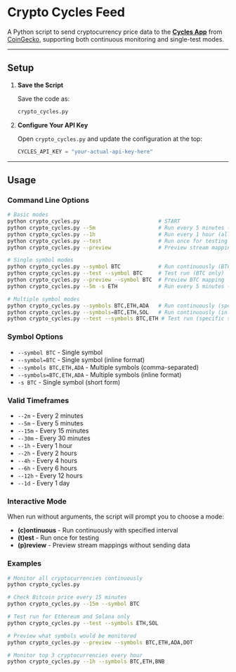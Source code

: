 # Crypto Cycles Feed

A Python script to send cryptocurrency price data to the **[Cycles App](https://app.cycles.org)** from [CoinGecko](https://www.coingecko.com/en/api), supporting both continuous monitoring and single-test modes.

---

## Setup

1. **Save the Script**  

    Save the code as:  
    ```bash
    crypto_cycles.py
    ```

2. **Configure Your API Key**  

    Open `crypto_cycles.py` and update the configuration at the top:  
    ```python
    CYCLES_API_KEY = "your-actual-api-key-here"
    ```

---

## Usage

### Command Line Options

```bash
# Basic modes
python crypto_cycles.py                         # START
python crypto_cycles.py --5m                    # Run every 5 minutes (all symbols)
python crypto_cycles.py --1h                    # Run every 1 hour (all symbols)
python crypto_cycles.py --test                  # Run once for testing (all symbols)
python crypto_cycles.py --preview               # Preview stream mappings (all symbols)

# Single symbol modes
python crypto_cycles.py --symbol BTC            # Run continuously (BTC only)
python crypto_cycles.py --test --symbol BTC     # Test run (BTC only)
python crypto_cycles.py --preview --symbol BTC  # Preview BTC mapping
python crypto_cycles.py --5m -s ETH             # Run every 5 minutes (ETH only)

# Multiple symbol modes
python crypto_cycles.py --symbols BTC,ETH,ADA   # Run continuously (specific symbols)
python crypto_cycles.py --symbols=BTC,ETH,SOL   # Run continuously (inline format)
python crypto_cycles.py --test --symbols BTC,ETH # Test run (specific symbols)
```

### Symbol Options

- `--symbol BTC` - Single symbol
- `--symbol=BTC` - Single symbol (inline format)
- `--symbols BTC,ETH,ADA` - Multiple symbols (comma-separated)
- `--symbols=BTC,ETH,ADA` - Multiple symbols (inline format)
- `-s BTC` - Single symbol (short form)

### Valid Timeframes

- `--2m` - Every 2 minutes
- `--5m` - Every 5 minutes
- `--15m` - Every 15 minutes
- `--30m` - Every 30 minutes
- `--1h` - Every 1 hour
- `--2h` - Every 2 hours
- `--4h` - Every 4 hours
- `--6h` - Every 6 hours
- `--12h` - Every 12 hours
- `--1d` - Every 1 day

### Interactive Mode

When run without arguments, the script will prompt you to choose a mode:
- **(c)ontinuous** - Run continuously with specified interval
- **(t)est** - Run once for testing
- **(p)review** - Preview stream mappings without sending data

### Examples

```bash
# Monitor all cryptocurrencies continuously
python crypto_cycles.py

# Check Bitcoin price every 15 minutes
python crypto_cycles.py --15m --symbol BTC

# Test run for Ethereum and Solana only
python crypto_cycles.py --test --symbols ETH,SOL

# Preview what symbols would be monitored
python crypto_cycles.py --preview --symbols BTC,ETH,ADA,DOT

# Monitor top 3 cryptocurrencies every hour
python crypto_cycles.py --1h --symbols BTC,ETH,BNB
```
